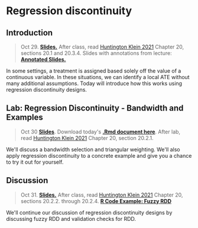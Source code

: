
# Regression discontinuity


## Introduction

> Oct 29. [**Slides.**](assets/slides/rdd_intro.pdf) After class, read [Huntington Klein 2021](https://theeffectbook.net/ch-RegressionDiscontinuity.html) Chapter 20, sections 20.1 and 20.3.4. Slides with annotations from lecture: [**Annotated Slides.**](assets/slides/rdd_intro_annotated.pdf)

In some settings, a treatment is assigned based solely off the value of a continuous variable. In these situations, we can identify a local ATE without many additional assumptions. Today will introduce how this works using regression discontinuity designs. 

## Lab: Regression Discontinuity - Bandwidth and Examples

> Oct 30 [**Slides**](assets/discussions/rdd_lab_slides.pdf). Download today's [**.Rmd document here**](assets/discussions/rdd_lab.Rmd). After lab, read [Huntington Klein 2021](https://theeffectbook.net/ch-RegressionDiscontinuity.html) Chapter 20, section 20.2.1.

We'll discuss a bandwidth selection and triangular weighting. We'll also apply regression discontinuity to a concrete example and give you a chance to try it out for yourself.

## Discussion

> Oct 31. [**Slides.**](assets/slides/rdd_extensions.pdf) After class, read [Huntington Klein 2021](https://theeffectbook.net/ch-RegressionDiscontinuity.html) Chapter 20, sections 20.2.2. through 20.2.4. [**R Code Example: Fuzzy RDD**](assets/data/fuzzy_example.R)

We'll continue our discussion of regression discontinuity designs by discussing fuzzy RDD and validation checks for RDD.
